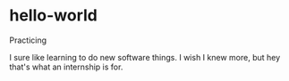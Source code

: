 # hello-world
Practicing

I sure like learning to do new software things. I wish I knew more, but hey that's what an internship is for.
